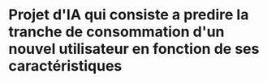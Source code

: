 # Projet d'IA qui consiste a predire la tranche de consommation d'un nouvel utilisateur en fonction de ses caractéristiques